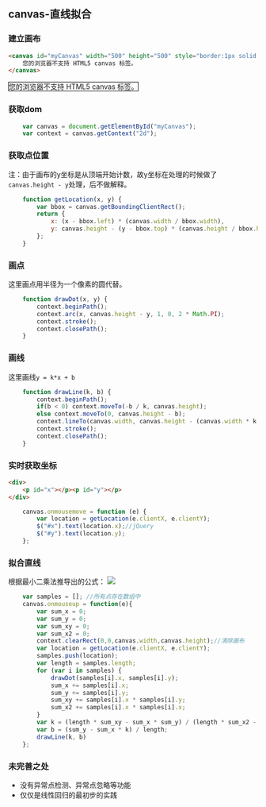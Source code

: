 ## canvas-直线拟合
### 建立画布

``` html
<canvas id="myCanvas" width="500" height="500" style="border:1px solid #000000;">
    您的浏览器不支持 HTML5 canvas 标签。
</canvas>
```
<canvas id="myCanvas" width="500" height="500" style="border:1px solid #000000;">
    您的浏览器不支持 HTML5 canvas 标签。
</canvas>

### 获取dom

``` javascript
    var canvas = document.getElementById("myCanvas");
    var context = canvas.getContext("2d");
```

### 获取点位置
注：由于画布的y坐标是从顶端开始计数，故y坐标在处理的时候做了`canvas.height - y`处理，后不做解释。

``` javascript
    function getLocation(x, y) {
        var bbox = canvas.getBoundingClientRect();
        return {
            x: (x - bbox.left) * (canvas.width / bbox.width),
            y: canvas.height - (y - bbox.top) * (canvas.height / bbox.height)
        };
    }
```

### 画点
这里画点用半径为一个像素的圆代替。
``` javascript
    function drawDot(x, y) {
        context.beginPath();
        context.arc(x, canvas.height - y, 1, 0, 2 * Math.PI);
        context.stroke();
        context.closePath();
    }
```

### 画线
这里画线`y = k*x + b`

``` javascript
    function drawLine(k, b) {
        context.beginPath();
        if(b < 0) context.moveTo(-b / k, canvas.height);
        else context.moveTo(0, canvas.height - b);
        context.lineTo(canvas.width, canvas.height - (canvas.width * k + b));
        context.stroke();
        context.closePath();
    }
```

### 实时获取坐标

``` html
<div>
    <p id="x"></p><p id="y"></p>
</div>
```
``` javascript
    canvas.onmousemove = function (e) {
        var location = getLocation(e.clientX, e.clientY);
        $("#x").text(location.x);//jQuery
        $("#y").text(location.y);
    };
```
### 拟合直线
根据最小二乘法推导出的公式：
<img src="http://img.my.csdn.net/uploads/201212/02/1354428824_3244.jpg">

``` javascript
    var samples = []; //所有点存在数组中
    canvas.onmouseup = function(e){
        var sum_x = 0;
        var sum_y = 0;
        var sum_xy = 0;
        var sum_x2 = 0;
        context.clearRect(0,0,canvas.width,canvas.height);//清除画布
        var location = getLocation(e.clientX, e.clientY);
        samples.push(location);
        var length = samples.length;
        for (var i in samples) {
            drawDot(samples[i].x, samples[i].y);
            sum_x += samples[i].x;
            sum_y += samples[i].y;
            sum_xy += samples[i].x * samples[i].y;
            sum_x2 += samples[i].x * samples[i].x;
        }
        var k = (length * sum_xy - sum_x * sum_y) / (length * sum_x2 - sum_x * sum_x);
        var b = (sum_y - sum_x * k) / length;
        drawLine(k, b)
    };
```
### 未完善之处

 - 没有异常点检测、异常点忽略等功能
 - 仅仅是线性回归的最初步的实践


  [1]: http://120.25.77.40/line.html